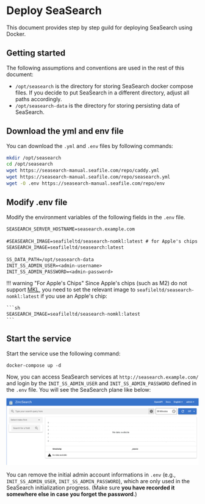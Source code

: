 # Deploy SeaSearch

This document provides step by step guild for deploying SeaSearch using Docker.

## Getting started

The following assumptions and conventions are used in the rest of this document:

* `/opt/seasearch` is the directory for storing SeaSearch docker compose files. If you decide to put SeaSearch in a different directory, adjust all paths accordingly.
* `/opt/seasearch-data` is the directory for storing persisting data of SeaSearch.


## Download the yml and env file

You can download the `.yml` and `.env` files by following commands:

```bash
mkdir /opt/seasearch
cd /opt/seasearch
wget https://seasearch-manual.seafile.com/repo/caddy.yml
wget https://seasearch-manual.seafile.com/repo/seasearch.yml
wget -O .env https://seasearch-manual.seafile.com/repo/env
```

## Modify .env file

Modify the environment variables ​​of the following fields in the `.env` file.

```shell
SEASEARCH_SERVER_HOSTNAME=seasearch.example.com

#SEASEARCH_IMAGE=seafileltd/seasearch-nomkl:latest # for Apple's chips
SEASEARCH_IMAGE=seafileltd/seasearch:latest

SS_DATA_PATH=/opt/seasearch-data
INIT_SS_ADMIN_USER=<admin-username>  
INIT_SS_ADMIN_PASSWORD=<admin-password>
```

!!! warning "For Apple's Chips"
    Since Apple's chips (such as M2) do not support [MKL](https://www.intel.com/content/www/us/en/developer/tools/oneapi/onemkl.html), you need to set the relevant image to `seafileltd/seasearch-nomkl:latest` if you use an Apple's chip:

    ```sh
    SEASEARCH_IMAGE=seafileltd/seasearch-nomkl:latest
    ```

## Start the service

Start the service use the following command:

```shell
docker-compose up -d
```

Now, you can access SeaSearch services at `http://seasearch.example.com/` and login by the `INIT_SS_ADMIN_USER` and `INIT_SS_ADMIN_PASSWORD` defined in the `.env` file. You will see the SeaSearch plane like below:

![grafik](../media/seasearch_console.png)


You can remove the initial admin account informations in `.env` (e.g., `INIT_SS_ADMIN_USER`, `INIT_SS_ADMIN_PASSWORD`), which are only used in the SeaSearch initialization progress. (Make sure **you have recorded it somewhere else in case you forget the password**.)
